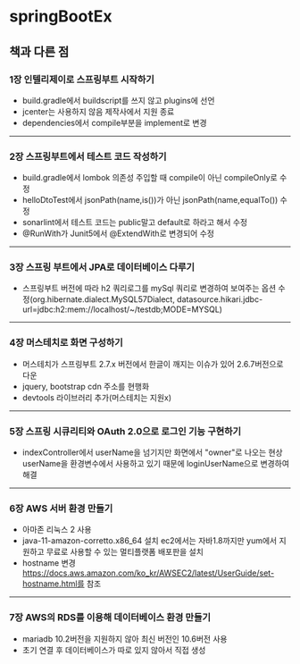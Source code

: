 # springBootEx

## 책과 다른 점

### 1장 인텔리제이로 스프링부트 시작하기
- build.gradle에서 buildscript를 쓰지 않고 plugins에 선언
- jcenter는 사용하지 않음 제작사에서 지원 종료
- dependencies에서 compile부분을 implement로 변경

---

### 2장 스프링부트에서 테스트 코드 작성하기
- build.gradle에서 lombok 의존성 주입할 때 compile이 아닌 compileOnly로 수정
- helloDtoTest에서 jsonPath(name,is())가 아닌 jsonPath(name,equalTo()) 수정
- sonarlint에서 테스트 코드는 public말고 default로 하라고 해서 수정
- @RunWith가 Junit5에서 @ExtendWith로 변경되어 수정 

---

### 3장 스프링 부트에서 JPA로 데이터베이스 다루기
- 스프링부트 버전에 따라 h2 쿼리로그를 mySql 쿼리로 변경하여 보여주는 옵션 수정(org.hibernate.dialect.MySQL57Dialect, datasource.hikari.jdbc-url=jdbc:h2:mem://localhost/~/testdb;MODE=MYSQL)

---

### 4장 머스테치로 화면 구성하기
- 머스테치가 스프링부트 2.7.x 버전에서 한글이 깨지는 이슈가 있어 2.6.7버전으로 다운
- jquery, bootstrap cdn 주소를 현행화
- devtools 라이브러리 추가(머스테치는 지원x)

---

### 5장 스프링 시큐리티와 OAuth 2.0으로 로그인 기능 구현하기
- indexController에서 userName을 넘기지만 화면에서 "owner"로 나오는 현상 userName을 환경변수에서 사용하고 있기 때문에
loginUserName으로 변경하여 해결

---

### 6장 AWS 서버 환경 만들기
- 아마존 리눅스 2 사용
- java-11-amazon-corretto.x86_64 설치 ec2에서는 자바1.8까지만 yum에서 지원하고 무료로 사용할 수 있는 멀티플랫폼 배포판을 설치
- hostname 변경 https://docs.aws.amazon.com/ko_kr/AWSEC2/latest/UserGuide/set-hostname.html를 참조

---

### 7장 AWS의 RDS를 이용해 데이터베이스 환경 만들기
- mariadb 10.2버전을 지원하지 않아 최신 버전인 10.6버전 사용
- 초기 연결 후 데이터베이스가 따로 있지 않아서 직접 생성










